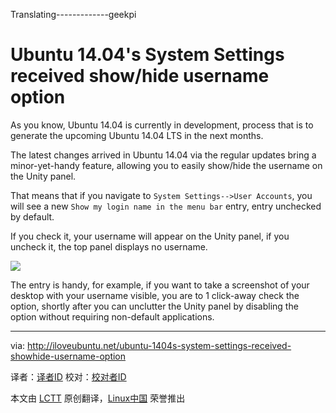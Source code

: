 Translating-------------geekpi


Ubuntu 14.04's System Settings received show/hide username option
================================================================================
As you know, Ubuntu 14.04 is currently in development, process that is to generate the upcoming Ubuntu 14.04 LTS in the next months.

The latest changes arrived in Ubuntu 14.04 via the regular updates bring a minor-yet-handy feature, allowing you to easily show/hide the username on the Unity panel.

That means that if you navigate to `System Settings-->User Accounts`, you will see a new `Show my login name in the menu bar` entry, entry unchecked by default.

If you check it, your username will appear on the Unity panel, if you uncheck it, the top panel displays no username.

![](http://iloveubuntu.net/pictures_me/system%20settings%20show%20hide%20username.png)

The entry is handy, for example, if you want to take a screenshot of your desktop with your username visible, you are to 1 click-away check the option, shortly after you can unclutter the Unity panel by disabling the option without requiring non-default applications.

--------------------------------------------------------------------------------

via: http://iloveubuntu.net/ubuntu-1404s-system-settings-received-showhide-username-option

译者：[译者ID](https://github.com/译者ID) 校对：[校对者ID](https://github.com/校对者ID)

本文由 [LCTT](https://github.com/LCTT/TranslateProject) 原创翻译，[Linux中国](http://linux.cn/) 荣誉推出
